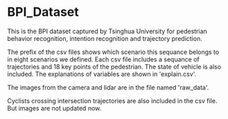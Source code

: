 # BPI_Dataset

This is the BPI dataset captured by Tsinghua University for pedestrian behavior recognition, intention recognition and trajectory prediction.

The prefix of the csv files shows which scenario this sequance belongs to in eight scenarios we defined. Each csv file includes a sequance of trajectories and 18 key points of the pedestrian. The state of vehicle is also included. The explanations of variables are shown in 'explain.csv'.

The images from the camera and lidar are in the file named 'raw_data'.

Cyclists crossing intersection trajectories are also included in the csv file. But images are not updated now.
